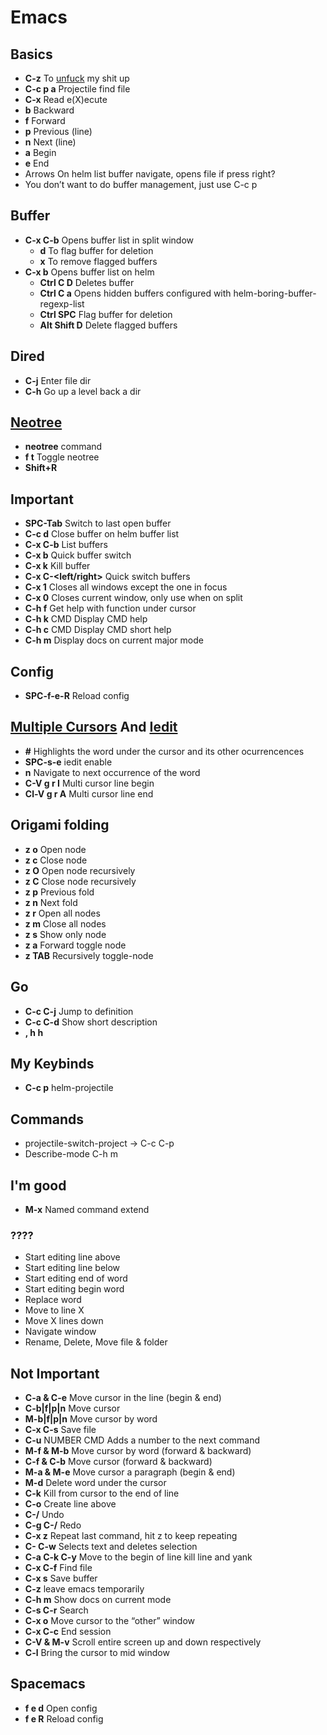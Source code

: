# Emacs

## Basics

- **C-z** To [unfuck](https://www.reddit.com/r/spacemacs/comments/80zslm/escape_key_doesnt_always_let_me_exit_insert_mode/) my shit up
- **C-c p a** Projectile find file
- **C-x** Read e(X)ecute
- **b** Backward
- **f** Forward
- **p** Previous (line)
- **n** Next (line)
- **a** Begin
- **e** End
- Arrows On helm list buffer navigate, opens file if press right?
- You don’t want to do buffer management, just use C-c p

## Buffer

- **C-x C-b** Opens buffer list in split window
  - **d** To flag buffer for deletion
  - **x** To remove flagged buffers
- **C-x b** Opens buffer list on helm
  - **Ctrl C D** Deletes buffer
  - **Ctrl C a** Opens hidden buffers configured with helm-boring-buffer-regexp-list
  - **Ctrl SPC** Flag buffer for deletion
  - **Alt Shift D** Delete flagged buffers

## Dired

- **C-j** Enter file dir
- **C-h** Go up a level back a dir

## [Neotree](https://github.com/jaypei/emacs-neotree)

- **neotree** command
- **<SPC> f t** Toggle neotree
- **Shift+R**

## Important

- **SPC-Tab** Switch to last open buffer
- **C-c d** Close buffer on helm buffer list
- **C-x C-b** List buffers
- **C-x b** Quick buffer switch
- **C-x k** Kill buffer
- **C-x C-<left/right>** Quick switch buffers
- **C-x 1** Closes all windows except the one in focus
- **C-x 0** Closes current window, only use when on split
- **C-h f** Get help with function under cursor
- **C-h k** CMD Display CMD help
- **C-h c** CMD Display CMD short help
- **C-h m** Display docs on current major mode

## Config

- **SPC-f-e-R** Reload config

## [Multiple Cursors](https://github.com/syl20bnr/spacemacs/tree/develop/layers/%2Bmisc/multiple-cursors)  And [Iedit](https://github.com/syl20bnr/evil-iedit-state)

- **#** Highlights the word under the cursor and its other ocurrencences
- **SPC-s-e** iedit enable
- **n** Navigate to next occurrence of the word
- **C-V g r I** Multi cursor line begin
- **Cl-V g r A** Multi cursor line end

## Origami folding

- **z o** Open node
- **z c** Close node
- **z O** Open node recursively
- **z C** Close node recursively
- **z p** Previous fold
- **z n** Next fold
- **z r** Open all nodes
- **z m** Close all nodes
- **z s** Show only node
- **z a** Forward toggle node
- **z TAB** Recursively toggle-node

## Go

- **C-c C-j** Jump to definition
- **C-c C-d** Show short description
- **, h h** <godoc-at-point>

## My Keybinds

- **C-c p** helm-projectile

## Commands

- projectile-switch-project -> C-c C-p
- Describe-mode C-h m

## I'm good

- **M-x** Named command extend

### ????

- Start editing line above
- Start editing line below
- Start editing end of word
- Start editing begin word
- Replace word
- Move to line X
- Move X lines down
- Navigate window
- Rename, Delete, Move file & folder

## Not Important

- **C-a & C-e** Move cursor in the line (begin & end)
- **C-b|f|p|n** Move cursor
- **M-b|f|p|n** Move cursor by word
- **C-x C-s** Save file
- **C-u** NUMBER CMD Adds a number to the next command
- **M-f & M-b** Move cursor by word (forward & backward)
- **C-f & C-b** Move cursor (forward & backward)
- **M-a & M-e** Move cursor a paragraph (begin & end)
- **M-d** Delete word under the cursor
- **C-k** Kill from cursor to the end of line
- **C-o** Create line above
- **C-/** Undo
- **C-g C-/** Redo
- **C-x z** Repeat last command, hit z to keep repeating
- **C-<SPCZ> C-w** Selects text and deletes selection
- **C-a C-k C-y** Move to the begin of line kill line and yank
- **C-x C-f** Find file
- **C-x s** Save buffer
- **C-z** leave emacs temporarily
- **C-h m** Show docs on current mode
- **C-s C-r** Search
- **C-x o** Move cursor to the “other” window
- **C-x C-c** End session
- **C-V & M-v** Scroll entire screen up and down respectively
- **C-l** Bring the cursor to mid window

## Spacemacs

- **<SPC> f e d** Open config
- **<SPC> f e R** Reload config
